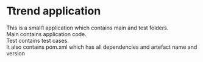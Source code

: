 # Ttrend application

This is a small1 application which contains main and test folders.  
Main contains application code.  
Test contains test cases.  
It also contains pom.xml which has all dependencies and artefact name and version
